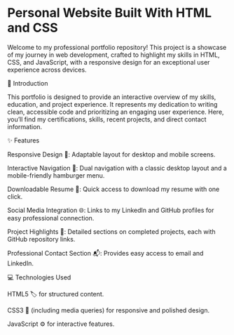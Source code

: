 # Personal Website Built With HTML and CSS

Welcome to my professional portfolio repository! This project is a showcase of my journey in web development, crafted to highlight my skills in HTML, CSS, and JavaScript, with a responsive design for an exceptional user experience across devices.

🎉 Introduction

This portfolio is designed to provide an interactive overview of my skills, education, and project experience. It represents my dedication to writing clean, accessible code and prioritizing an engaging user experience.
Here, you’ll find my certifications, skills, recent projects, and direct contact information.



✨ Features

Responsive Design 📱: Adaptable layout for desktop and mobile screens.

Interactive Navigation 🧭: Dual navigation with a classic desktop layout and a mobile-friendly hamburger menu.

Downloadable Resume 📄: Quick access to download my resume with one click.

Social Media Integration 🌐: Links to my LinkedIn and GitHub profiles for easy professional connection.

Project Highlights 💼: Detailed sections on completed projects, each with GitHub repository links.

Professional Contact Section 📬: Provides easy access to email and LinkedIn.

💻 Technologies Used

HTML5 🏷️ for structured content.

CSS3 🎨 (including media queries) for responsive and polished design.

JavaScript ⚙️ for interactive features.




